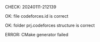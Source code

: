 CHECK: 20240111-212139
OK: file codeforces.id is correct
OK: folder prj.codeforces structure is correct
ERROR: CMake generator failed
